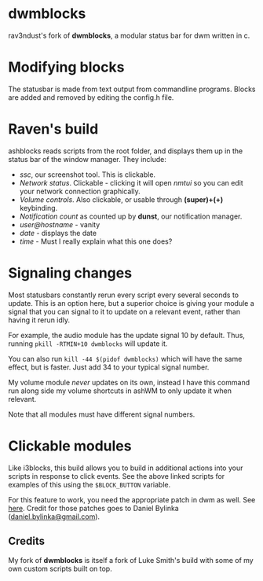 # dwmblocks

rav3ndust's fork of **dwmblocks**, a modular status bar for dwm written in c.

# Modifying blocks

The statusbar is made from text output from commandline programs.  Blocks are
added and removed by editing the config.h file.

# Raven's build

ashblocks reads scripts from the root folder, and displays them up in the status bar of the window manager. They include: 

- *ssc*, our screenshot tool. This is clickable. 
- *Network status*. Clickable - clicking it will open *nmtui* so you can edit your network connection graphically. 
- *Volume controls*. Also clickable, or usable through **(super)+(+)** keybinding.
- *Notification count* as counted up by **dunst**, our notification manager. 
- *user@hostname* - vanity
- *date* - displays the date
- *time* - Must I really explain what this one does? 

# Signaling changes

Most statusbars constantly rerun every script every several seconds to update.
This is an option here, but a superior choice is giving your module a signal
that you can signal to it to update on a relevant event, rather than having it
rerun idly.

For example, the audio module has the update signal 10 by default.  Thus,
running `pkill -RTMIN+10 dwmblocks` will update it.

You can also run `kill -44 $(pidof dwmblocks)` which will have the same effect,
but is faster.  Just add 34 to your typical signal number.

My volume module *never* updates on its own, instead I have this command run
along side my volume shortcuts in ashWM to only update it when relevant.

Note that all modules must have different signal numbers.

# Clickable modules

Like i3blocks, this build allows you to build in additional actions into your
scripts in response to click events.  See the above linked scripts for examples
of this using the `$BLOCK_BUTTON` variable.

For this feature to work, you need the appropriate patch in dwm as well. See
[here](https://dwm.suckless.org/patches/statuscmd/).
Credit for those patches goes to Daniel Bylinka (daniel.bylinka@gmail.com).

## Credits

My fork of **dwmblocks** is itself a fork of Luke Smith's build with some of my own custom scripts built on top.
